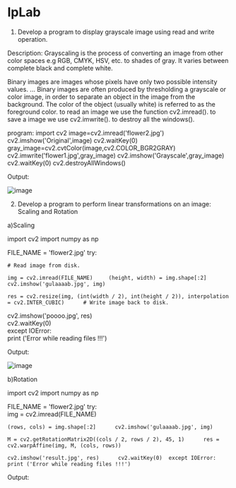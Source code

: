 # IpLab
1. Develop a program to display grayscale image using read and write operation.

Description: Grayscaling is the process of converting an image from other color spaces e.g RGB, CMYK, HSV, etc. to shades of gray. It varies between complete black and complete white.

Binary images are images whose pixels have only two possible intensity values. ... Binary images are often produced by thresholding a grayscale or color image, in order to separate an object in the image from the background. The color of the object (usually white) is referred to as the foreground color. to read an image we use the function cv2.imread(). to save a image we use cv2.imwrite(). to destroy all the windows(). 

program:
import cv2 
image=cv2.imread('flower2.jpg') cv2.imshow('Original',image) 
cv2.waitKey(0) gray_image=cv2.cvtColor(image,cv2.COLOR_BGR2GRAY)
cv2.imwrite('flower1.jpg',gray_image)
cv2.imshow('Grayscale',gray_image)
cv2.waitKey(0) 
cv2.destroyAllWindows() 

Output:

![image](https://user-images.githubusercontent.com/72368912/104432190-c607c300-55ae-11eb-9a49-56d225c04eec.png)

2) Develop a program to perform linear transformations on an image: Scaling and Rotation

a)Scaling
 
import cv2 import numpy as np  
   
FILE_NAME = 'flower2.jpg' try:  
     
    # Read image from disk.  
     
    img = cv2.imread(FILE_NAME)     (height, width) = img.shape[:2]     cv2.imshow('gulaaaab.jpg', img)  
 
    res = cv2.resize(img, (int(width / 2), int(height / 2)), interpolation = cv2.INTER_CUBIC)      # Write image back to disk.     
 cv2.imshow('poooo.jpg', res)      
cv2.waitKey(0)    
except IOError:  
    print ('Error while reading files !!!') 


Output:

![image](https://user-images.githubusercontent.com/72368912/104433618-509cf200-55b0-11eb-8480-24c47dbe6f24.png)

b)Rotation

import cv2 import numpy as np  
   
FILE_NAME = 'flower2.jpg' 
try:  
    img = cv2.imread(FILE_NAME)  
   
    (rows, cols) = img.shape[:2]      cv2.imshow('gulaaaab.jpg', img)  
   
    M = cv2.getRotationMatrix2D((cols / 2, rows / 2), 45, 1)      res = cv2.warpAffine(img, M, (cols, rows))  
   
    cv2.imshow('result.jpg', res)      cv2.waitKey(0)  except IOError:  
    print ('Error while reading files !!!') 


Output:



